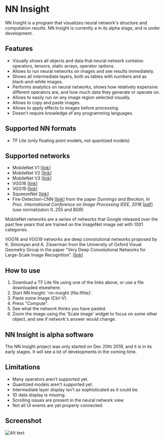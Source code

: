 # NN Insight

NN Insight is a program that visualizes neural network's structure and computation results. NN Insight is currently a in its alpha stage, and is under development.

## Features
* Visually shows all objects and data that neural network contains: operators, tensors, static arrays, operator options.
* Allows to run neural networks on images and see results immediately.
* Shows all intermediate layers, both as tables with numbers and as black-and-white images.
* Performs analytics on neural networks, shows how relatively expensive different operators are, and how much data they generate or operate on.
* Allows to easily run on any image region selected visually.
* Allows to copy and paste images.
* Allows to apply effects to images before processing.
* Doesn't require knowledge of any programming languages.

## Supported NN formats
* TF Lite (only floating point models, not quantized models)

## Supported networks
* MobileNet V1 [[link](https://drive.google.com/file/d/1FYK72GkbqJUwgFZ8q_32HtI7X3CrfBtT/view?usp=sharing)]
* MobileNet V2 [[link](https://drive.google.com/file/d/1XicUqcqUNa14DfqeWyUYHZGHDXO5XAgp/view?usp=sharing)]
* MobileNet V3 [[link](https://drive.google.com/file/d/1qq6xLx98M_wy9YqetOxuqNJCSOEq5O8f/view?usp=sharing)]
* VGG16 [[link](https://drive.google.com/file/d/1Nw6a_PcoQi4ZaTEFLO6J8KJvP-ZpgXPi/view?usp=sharing)]
* VGG19 [[link](https://drive.google.com/file/d/1wsNsQRknfKUgS_zp6kLLETE9ngdd1pYA/view?usp=sharing)]
* SqueezeNet [[link](https://storage.googleapis.com/download.tensorflow.org/models/tflite/model_zoo/upload_20180427/squeezenet_2018_04_27.tgz)]
* Fire-Detection-CNN [[link](https://drive.google.com/file/d/17wuKEUUL2ONkPMiYExh8Bx6M6lAUGbxA/view?usp=sharing)] from the paper _Dunnings and Breckon, In Proc. International Conference on Image Processing IEEE, 2018_ [[pdf](https://breckon.org/toby/publications/papers/dunnings18fire.pdf)] (use normalizaton 0..255 and BGR)

MobileNet networks are a series of networks that Google released over the past few years that are trained on the ImageNet image set with 1001 categories.

VGG16 and VGG19 networks are deep convolutional networks proposed by K. Simonyan and A. Zisserman from the University of Oxford Visual Geometry Group in the paper “Very Deep Convolutional Networks for Large-Scale Image Recognition”. [[link](https://arxiv.org/abs/1409.1556)]

## How to use
1. Download a TF Lite file using one of the links above, or use a file downloaded elsewhere.
2. Start NN Insight: 'nn-insight {file.tflite}'.
3. Paste some image (Ctrl-V).
4. Press "Compute".
5. See what the network thinks you have pasted.
6. Zoom the image using the 'Scale image' widget to focus on some other object, and see if network's answer would change.

## NN Insight is alpha software
The NN Insight project was only started on Dec 20th 2019, and it is in its early stages. It will see a lot of developments in the coming time.

## Limitations
* Many operators aren't supported yet.
* Quantized models aren't supported yet.
* Intermediate layer display isn't as sophisticated as it could be.
* 1D data display is missing.
* Scrolling issues are present in the neural network view.
* Not all UI events are yet properly connected.

## Screenshot
![Alt text](https://raw.githubusercontent.com/yurivict/nn-insight/master/screenshot.png "NN Insight")

